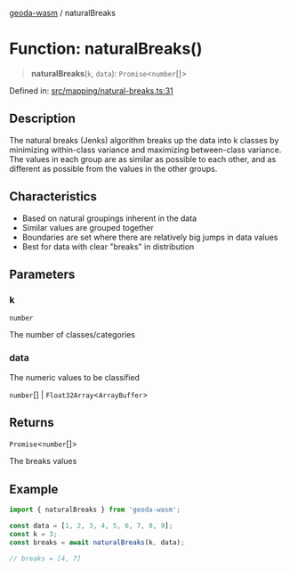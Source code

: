 [geoda-wasm](../globals.md) / naturalBreaks

# Function: naturalBreaks()

> **naturalBreaks**(`k`, `data`): `Promise`\<`number`[]\>

Defined in: [src/mapping/natural-breaks.ts:31](https://github.com/GeoDaCenter/geoda-lib/blob/d16e85157b1f26754a712ea4c9a3cf18ab0e7b74/src/js/src/mapping/natural-breaks.ts#L31)

## Description
The natural breaks (Jenks) algorithm breaks up the data into k classes by minimizing within-class variance 
and maximizing between-class variance. The values in each group are as similar as possible to each other, 
and as different as possible from the values in the other groups.

## Characteristics
- Based on natural groupings inherent in the data
- Similar values are grouped together
- Boundaries are set where there are relatively big jumps in data values
- Best for data with clear "breaks" in distribution

## Parameters

### k

`number`

The number of classes/categories

### data

The numeric values to be classified

`number`[] | `Float32Array`\<`ArrayBuffer`\>

## Returns

`Promise`\<`number`[]\>

The breaks values

## Example

```ts
import { naturalBreaks } from 'geoda-wasm';

const data = [1, 2, 3, 4, 5, 6, 7, 8, 9];
const k = 3;
const breaks = await naturalBreaks(k, data);

// breaks = [4, 7]
```

